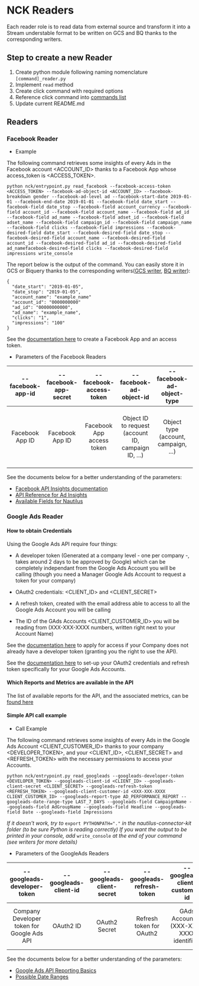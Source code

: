 # NCK Readers

Each reader role is to read data from external source and transform it into a Stream understable format to be written on GCS and BQ thanks to the corresponding writers.

## Step to create a new Reader

1. Create python module following naming nomenclature ``` [command]_reader.py ```
2. Implement `read` method
3. Create click command with required options
4. Reference click command into [commands list](./__init__.py)
5. Update current README.md

## Readers

### Facebook Reader

- Example

The following command retrieves some insights of every Ads in the Facebook account <ACCOUNT_ID> thanks to
a Facebook App whose access_token is <ACCESS_TOKEN>.

```
python nck/entrypoint.py read_facebook --facebook-access-token <ACCESS_TOKEN> --facebook-ad-object-id <ACCOUNT_ID> --facebook-breakdown gender --facebook-ad-level ad --facebook-start-date 2019-01-01 --facebook-end-date 2019-01-01 --facebook-field date_start --facebook-field date_stop --facebook-field account_currency --facebook-field account_id --facebook-field account_name --facebook-field ad_id --facebook-field ad_name --facebook-field adset_id --facebook-field adset_name --facebook-field campaign_id --facebook-field campaign_name --facebook-field clicks --facebook-field impressions --facebook-desired-field date_start --facebook-desired-field date_stop --facebook-desired-field account_name --facebook-desired-field account_id --facebook-desired-field ad_id --facebook-desired-field ad_namefacebook-desired-field clicks --facebook-desired-field impressions write_console
```

The report below is the output of the command. You can easily store it in GCS or Biquery thanks to the corresponding
writers([GCS writer](../writers/gcs_writer.py), [BQ writer](../writers/bigquery_writer.py)):
```
{
  "date_start": "2019-01-05",
  "date_stop": "2019-01-05",
  "account_name": "example_name"
  "account_id": "0000000000"
  "ad_id": "00000000000",
  "ad_name": "example_name",
  "clicks": "1",
  "impressions": "100"
}
```
See the [documentation here](https://developers.facebook.com/docs/marketing-api/insights/#marketing-api-quickstart "Create a Facebook App")
to create a Facebook App and an access token.

- Parameters of the Facebook Readers

| --facebook-app-id | --facebook-app-secret | --facebook-access-token | --facebook-ad-object-id | --facebook-ad-object-type | --facebook-breakdown | --facebook-action-breakdown | --facebook-ad-insights | --facebook-ad-level | --facebook-time-increment | --facebook-field | --facebook-desired-field | --facebook-start-date | --facebook-end-date | --facebook-date-preset | --facebook-recurse-level |
|:-----------------:|:---------------------:|:-----------------------:|:-----------------------:|:-------------------------:|:--------------------:|:---------------------------:|:----------------------:|:-------------------:|:-------------------------:|:----------------:|:------------------------:|:---------------------:|:-------------------:|:----------------------:|:------------------------:|
|Facebook App ID |Facebook App ID| Facebook App access token|Object ID to request (account ID, campaign ID, ...)|Object type (account, campaign, ...)|List of breakdowns for the request|List of action-breakdowns for the request|Request insights or not |Level of request|Time increment|List of fields to request|Desired fields in the output report |Start date of period|End date of period| Preset period|Allows to go down in granularity level (Campaign, Adset, Ad, ...) in the request|

See the documents below for a better understanding of the parameters:
- [Facebook API Insights documentation](https://developers.facebook.com/docs/marketing-api/insights)
- [API Reference for Ad Insights](https://developers.facebook.com/docs/marketing-api/reference/adgroup/insights/)
- [Available Fields for Nautilus](../helpers/facebook_helper.py)



### Google Ads Reader

#### How to obtain Credentials


Using the Google Ads API require four things:
- A developer token (Generated at a company level - one per company -, takes around 2 days to be approved by Google) which can be completely independant from the Google Ads Account you will be calling (though you need a Manager Google Ads Account to request a token for your company)

- OAuth2 credentials: <CLIENT_ID> and <CLIENT_SECRET>

- A refresh token, created with the email address able to access to all the Google Ads Account you will be calling

- The ID of the GAds Accounts <CLIENT_CUSTOMER_ID> you will be reading from (XXX-XXX-XXXX numbers, written right next to your Account Name)

See the [documentation here](https://developers.google.com/adwords/api/docs/guides/signup "Sign Up for Google Ads API")
to apply for access if your Company does not already have a developer token (granting you the right to use the API).

See the [documentation here](https://developers.google.com/adwords/api/docs/guides/first-api-call "Make your first API call")
to set-up your OAuth2 credentials and refresh token specifically for your Google Ads Accounts.


#### Which Reports and Metrics are available in the API


The list of available reports for the API, and the associated metrics, can be [found here](https://developers.google.com/adwords/api/docs/appendix/reports#available-reports "Report Types")

#### Simple API call example


- Call Example


The following command retrieves some insights of every Ads in the Google Ads Account <CLIENT_CUSTOMER_ID> thanks to
your company <DEVELOPER_TOKEN>, and your <CLIENT_ID>, <CLIENT_SECRET> and <REFRESH_TOKEN> with the necessary permissions to access your Accounts.

```
python nck/entrypoint.py read_googleads --googleads-developer-token <DEVELOPER_TOKEN> --googleads-client-id <CLIENT_ID> --googleads-client-secret <CLIENT_SECRET> --googleads-refresh-token <REFRESH_TOKEN> --googleads-client-customer-id <XXX-XXX-XXXX CLIENT_CUSTOMER_ID> --googleads-report-type AD_PERFORMANCE_REPORT --googleads-date-range-type LAST_7_DAYS --googleads-field CampaignName --googleads-field AdGroupName --googleads-field Headline --googleads-field Date --googleads-field Impressions  
```

*If it doesn't work, try to* `export PYTHONPATH="."` *in the nautilus-connector-kit folder (to be sure Python is reading correctly)*
*If you want the output to be printed in your console, add* `write_console` *at the end of your command (see writers for more details)*

- Parameters of the GoogleAds Readers


| --googleads-developer-token | --googleads-client-id | --googleads-client-secret | --googleads-refresh-token | --googleads-client-customer-id | --googleads-report-name | --googleads-report-type | --googleads-date-range-type | --googleads-start-date | --googleads-end-date | --googleads-field | --googleads-report-filter |
|:-----------------:|:---------------------:|:-----------------------:|:-----------------------:|:-------------------------:|:--------------------:|:---------------------------:|:----------------------:|:-------------------:|:-------------------------:|:----------------:|:------------------------:|
|Company Developer token for Google Ads API |OAuth2 ID| OAuth2 Secret|Refresh token for OAuth2|GAds Account ID (XXX-XXX-XXXX identifier)|Optional Name for your output ("Custom Report" by default)|Type of Report to be called|Type of Date Range to apply (if "CUSTOM_RANGE", a min and max date must be specified) |Start Date for "CUSTOM_RANGE" date range (optional)|End Date for "CUSTOM_RANGE" date range (optional)|List of fields to request |Filter to apply on specific field (Dictionary {'field':,'operator':,'values':})|

See the documents below for a better understanding of the parameters:
- [Google Ads API Reporting Basics](https://developers.google.com/adwords/api/docs/guides/reporting#create_a_report_definition)
- [Possible Date Ranges](https://developers.google.com/adwords/api/docs/guides/reporting#date_ranges)


